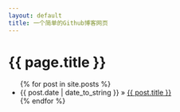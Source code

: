 ```yaml
---
layout: default
title: 一个简单的Github博客网页
---
```


<div>
  <h1>{{ page.title }}</h1>
  <ul>
    {% for post in site.posts %}
      <li><span>{{ post.date | date_to_string }}</span> &raquo; <a href="{{site.baseurl}}{{post.url}}">{{ post.title }}</a></li>
    {% endfor %}
  </ul>
</div>

